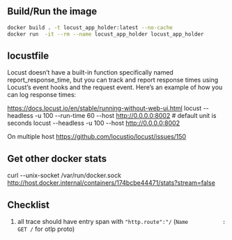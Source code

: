## Build/Run the image

```sh
docker build . -t locust_app_holder:latest --no-cache
docker run  -it --rm --name locust_app_holder locust_app_holder
```

## locustfile

Locust doesn’t have a built-in function specifically named report_response_time,
but you can track and report response times using Locust’s event hooks and the request event.
Here’s an example of how you can log response times:

https://docs.locust.io/en/stable/running-without-web-ui.html
locust --headless -u 100 --run-time 60 --host http://0.0.0.0:8002 # default unit is seconds
locust --headless -u 100 --host http://0.0.0.0:8002

On multiple host
https://github.com/locustio/locust/issues/150


## Get other docker stats

curl --unix-socket /var/run/docker.sock http://host.docker.internal/containers/174bcbe44471/stats?stream=false

## Checklist

1. all trace should have entry span with `"http.route":"/` (`Name           : GET /` for otlp proto)
